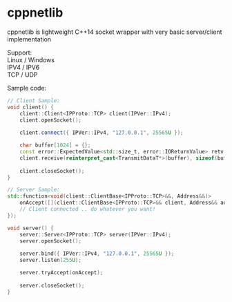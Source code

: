 # cppnetlib
cppnetlib is lightweight C++14 socket wrapper with very basic server/client implementation

Support: \
Linux / Windows \
IPV4 / IPV6 \
TCP / UDP

Sample code:
```c++
// Client Sample:
void client() {
    client::Client<IPProto::TCP> client(IPVer::IPv4);
    client.openSocket();
    
    client.connect({ IPVer::IPv4, "127.0.0.1", 25565U });

    char buffer[1024] = {};
    const error::ExpectedValue<std::size_t, error::IOReturnValue> retv =
    client.receive(reinterpret_cast<TransmitDataT*>(buffer), sizeof(buffer));
    
    client.closeSocket();
}

// Server Sample:
std::function<void(client::ClientBase<IPProto::TCP>&&, Address&&)>
    onAccept([](client::ClientBase<IPProto::TCP>&& client, Address&& address) {
    // Client connected .. do whatever you want!
});

void server() {
    server::Server<IPProto::TCP> server(IPVer::IPv4);
    server.openSocket();
    
    server.bind({ IPVer::IPv4, "127.0.0.1", 25565U });
    server.listen(255U);

    server.tryAccept(onAccept);
    
    server.closeSocket();
}
```
